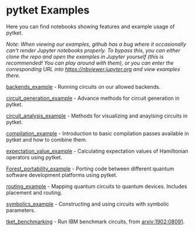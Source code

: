 # pytket Examples

Here you can find notebooks showing features and example usage of pytket.

*Note: When viewing our examples, github has a bug where it occasionally can't render Jupyter notebooks properly. To bypass this, you can either clone the repo and open the examples in Jupyter yourself (this is recommended! You can play around with them), or you can enter the corresponding URL into https://nbviewer.jupyter.org and view examples there.*

[backends_example](https://github.com/CQCL/pytket/blob/master/examples/backends_example.ipynb) - Running circuits on our allowed backends.

[circuit_generation_example](https://github.com/CQCL/pytket/blob/master/examples/circuit_generation_example.ipynb) - Advance methods for circuit generation in pytket.

[circuit_analysis_example](https://github.com/CQCL/pytket/blob/master/examples/circuit_analysis_example.ipynb) - Methods for visualizing and anaylsing circuits in pytket.

[compilation_example](https://github.com/CQCL/pytket/blob/master/examples/compilation_example.ipynb) - Introduction to basic compilation passes available in pytket and how to combine them.

[expectation_value_example](https://github.com/CQCL/pytket/blob/master/examples/expectation_value_example.ipynb) - Calculating expectation values of Hamiltonian operators using pytket.

[Forest_portability_example](https://github.com/CQCL/pytket/blob/master/examples/Forest_portability_example.ipynb) - Porting code between different quantum software development platforms using pytket.

[routing_example](https://github.com/CQCL/pytket/blob/master/examples/routing_example.ipynb) - Mapping quantum circuits to quantum devices. Includes placement and routing.

[symbolics_example](https://github.com/CQCL/pytket/blob/master/examples/symbolics_example.ipynb) - Constructing and using circuits with symbolic parameters.

[tket_benchmarking](https://github.com/CQCL/pytket/blob/master/examples/tket_benchmarking.ipynb) - Run IBM benchmark circuits, from [arxiv:1902:08091](https://arxiv.org/abs/1902.08091).